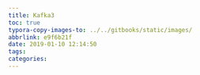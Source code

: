 ```yaml
---
title: Kafka3
toc: true
typora-copy-images-to: ../../gitbooks/static/images/
abbrlink: e9f6b21f
date: 2019-01-10 12:14:50
tags:
categories:
---
```

